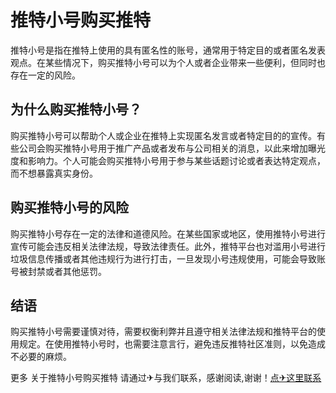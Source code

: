 # 推特小号购买推特

推特小号是指在推特上使用的具有匿名性的账号，通常用于特定目的或者匿名发表观点。在某些情况下，购买推特小号可以为个人或者企业带来一些便利，但同时也存在一定的风险。

## 为什么购买推特小号？

购买推特小号可以帮助个人或企业在推特上实现匿名发言或者特定目的的宣传。有些公司会购买推特小号用于推广产品或者发布与公司相关的消息，以此来增加曝光度和影响力。个人可能会购买推特小号用于参与某些话题讨论或者表达特定观点，而不想暴露真实身份。

## 购买推特小号的风险

购买推特小号存在一定的法律和道德风险。在某些国家或地区，使用推特小号进行宣传可能会违反相关法律法规，导致法律责任。此外，推特平台也对滥用小号进行垃圾信息传播或者其他违规行为进行打击，一旦发现小号违规使用，可能会导致账号被封禁或者其他惩罚。

## 结语

购买推特小号需要谨慎对待，需要权衡利弊并且遵守相关法律法规和推特平台的使用规定。在使用推特小号时，也需要注意言行，避免违反推特社区准则，以免造成不必要的麻烦。

更多 关于推特小号购买推特 请通过✈与我们联系，感谢阅读,谢谢！[点✈这里联系](https://gg.k02.cc)
